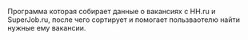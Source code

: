 Программа которая собирает данные о вакансиях с HH.ru и SuperJob.ru, после чего сортирует и помогает пользваотелю найти
нужные ему вакансии.